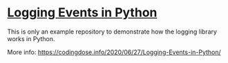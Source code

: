 # [Logging Events in Python](https://codingdose.info/logging-events-in-python/)

This is only an example repository to demonstrate how the logging library works in Python.

More info: https://codingdose.info/2020/06/27/Logging-Events-in-Python/
